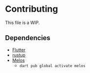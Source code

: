 # Contributing
This file is a WIP.

## Dependencies
- [Flutter](https://docs.flutter.dev/get-started/install)
- [rustup](https://rustup.rs)
- [Melos](https://melos.invertase.dev)
  - `dart pub global activate melos`
